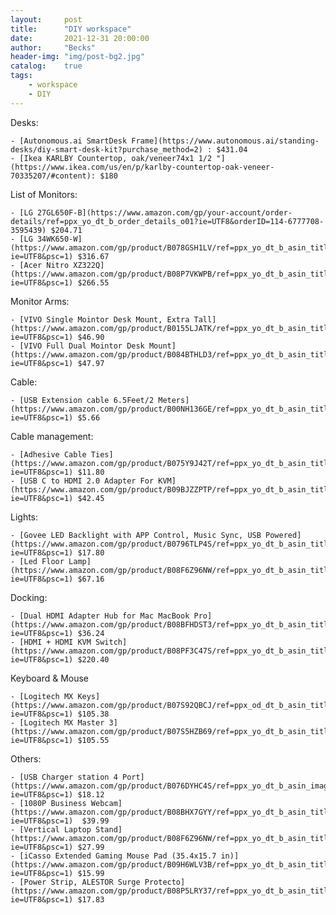```yaml
---
layout:     post
title:      "DIY workspace"
date:       2021-12-31 20:00:00
author:     "Becks"
header-img: "img/post-bg2.jpg"
catalog:    true
tags:
    - workspace
    - DIY
---
```


Desks:

    - [Autonomous.ai SmartDesk Frame](https://www.autonomous.ai/standing-desks/diy-smart-desk-kit?purchase_method=2) : $431.04
    - [Ikea KARLBY Countertop, oak/veneer74x1 1/2 "](https://www.ikea.com/us/en/p/karlby-countertop-oak-veneer-70335207/#content): $180
  
List of Monitors:

    - [LG 27GL650F-B](https://www.amazon.com/gp/your-account/order-details/ref=ppx_yo_dt_b_order_details_o01?ie=UTF8&orderID=114-6777708-3595439) $204.71
    - [LG 34WK650-W](https://www.amazon.com/gp/product/B078GSH1LV/ref=ppx_yo_dt_b_asin_title_o09_s00?ie=UTF8&psc=1) $316.67
    - [Acer Nitro XZ322Q](https://www.amazon.com/gp/product/B08P7VKWPB/ref=ppx_yo_dt_b_asin_title_o02_s00?ie=UTF8&psc=1) $266.55

Monitor Arms:

    - [VIVO Single Mointor Desk Mount, Extra Tall](https://www.amazon.com/gp/product/B0155LJATK/ref=ppx_yo_dt_b_asin_title_o00_s00?ie=UTF8&psc=1) $46.90
    - [VIVO Full Dual Mointor Desk Mount](https://www.amazon.com/gp/product/B084BTHLD3/ref=ppx_yo_dt_b_asin_title_o08_s00?ie=UTF8&psc=1) $47.97

Cable:

    - [USB Extension cable 6.5Feet/2 Meters](https://www.amazon.com/gp/product/B00NH136GE/ref=ppx_yo_dt_b_asin_title_o07_s00?ie=UTF8&psc=1) $5.66

Cable management:

    - [Adhesive Cable Ties](https://www.amazon.com/gp/product/B075Y9J42T/ref=ppx_yo_dt_b_asin_title_o01_s00?ie=UTF8&psc=1) $11.80
    - [USB C to HDMI 2.0 Adapter For KVM](https://www.amazon.com/gp/product/B09BJZZPTP/ref=ppx_yo_dt_b_asin_title_o00_s00?ie=UTF8&psc=1) $42.45

Lights:

    - [Govee LED Backlight with APP Control, Music Sync, USB Powered](https://www.amazon.com/gp/product/B0796TLP4S/ref=ppx_yo_dt_b_asin_title_o09_s00?ie=UTF8&psc=1) $17.80 
    - [Led Floor Lamp](https://www.amazon.com/gp/product/B08F6Z96NW/ref=ppx_yo_dt_b_asin_title_o04_s02?ie=UTF8&psc=1) $67.16

Docking: 

    - [Dual HDMI Adapter Hub for Mac MacBook Pro](https://www.amazon.com/gp/product/B08BFHDST3/ref=ppx_yo_dt_b_asin_title_o04_s00?ie=UTF8&psc=1) $36.24
    - [HDMI + HDMI KVM Switch](https://www.amazon.com/gp/product/B08PF3C47S/ref=ppx_yo_dt_b_asin_title_o05_s00?ie=UTF8&psc=1) $220.40

Keyboard & Mouse 

    - [Logitech MX Keys](https://www.amazon.com/gp/product/B07S92QBCJ/ref=ppx_od_dt_b_asin_title_s00?ie=UTF8&psc=1) $105.38
    - [Logitech MX Master 3](https://www.amazon.com/gp/product/B07S5HZB69/ref=ppx_yo_dt_b_asin_title_o04_s00?ie=UTF8&psc=1) $105.55

Others:

    - [USB Charger station 4 Port](https://www.amazon.com/gp/product/B076DYHC4S/ref=ppx_yo_dt_b_asin_image_o06_s00?ie=UTF8&psc=1) $18.12
    - [1080P Business Webcam](https://www.amazon.com/gp/product/B08BHX7GYY/ref=ppx_yo_dt_b_asin_title_o01_s01?ie=UTF8&psc=1)  $39.99
    - [Vertical Laptop Stand](https://www.amazon.com/gp/product/B08F6Z96NW/ref=ppx_yo_dt_b_asin_title_o04_s02?ie=UTF8&psc=1) $27.99
    - [iCasso Extended Gaming Mouse Pad (35.4x15.7 in)](https://www.amazon.com/gp/product/B09H6WLV3B/ref=ppx_yo_dt_b_asin_title_o00_s02?ie=UTF8&psc=1) $15.99
    - [Power Strip, ALESTOR Surge Protecto](https://www.amazon.com/gp/product/B08P5LRY37/ref=ppx_yo_dt_b_asin_title_o01_s02?ie=UTF8&psc=1) $17.83
  